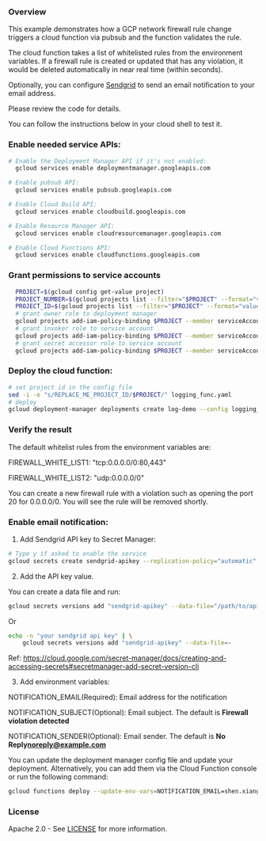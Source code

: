 
### Overview
This example demonstrates how a GCP network firewall rule change triggers a cloud function via pubsub and the function validates the rule.

The cloud function takes a list of whitelisted rules from the environment variables. If a firewall rule is created or updated that has any violation, it would be deleted automatically in near real time (within seconds).


Optionally, you can configure [Sendgrid](https://sendgrid.com/) to send an email notification to your email address.

Please review the code for details.

You can follow the instructions below in your cloud shell to test it.

### Enable needed service APIs:

```bash
# Enable the Deployment Manager API if it's not enabled:
  gcloud services enable deploymentmanager.googleapis.com

# Enable pubsub API:
  gcloud services enable pubsub.googleapis.com

# Enable Cloud Build API:
  gcloud services enable cloudbuild.googleapis.com

# Enable Resource Manager API:
  gcloud services enable cloudresourcemanager.googleapis.com

# Enable Cloud Functions API:
  gcloud services enable cloudfunctions.googleapis.com
```

### Grant permissions to service accounts

```bash
  PROJECT=$(gcloud config get-value project)
  PROJECT_NUMBER=$(gcloud projects list --filter="$PROJECT" --format="value(PROJECT_NUMBER)")
  PROJECT_ID=$(gcloud projects list --filter="$PROJECT" --format="value(PROJECT_ID)")
  # grant owner role to deployment manager
  gcloud projects add-iam-policy-binding $PROJECT --member serviceAccount:${PROJECT_NUMBER}@cloudservices.gserviceaccount.com --role roles/owner
  # grant invoker role to service account
  gcloud projects add-iam-policy-binding $PROJECT --member serviceAccount:${PROJECT_ID}@appspot.gserviceaccount.com --role roles/cloudfunctions.invoker
  # grant secret accessor role to service account
  gcloud projects add-iam-policy-binding $PROJECT --member serviceAccount:${PROJECT_ID}@appspot.gserviceaccount.com --role roles/secretmanager.secretAccessor
```

### Deploy the cloud function:

```bash
# set project id in the config file
sed -i -e "s/REPLACE_ME_PROJECT_ID/$PROJECT/" logging_func.yaml
# deploy
gcloud deployment-manager deployments create log-demo --config logging_func.yaml
```

### Verify the result

The default whitelist rules from the environment variables are:

FIREWALL_WHITE_LIST1: "tcp:0.0.0.0/0:80,443"

FIREWALL_WHITE_LIST2: "udp:0.0.0.0/0"

You can create a new firewall rule with a violation such as opening the port 20 for 0.0.0.0/0. You will see the rule will be removed shortly.

### Enable email notification:

1. Add Sendgrid API key to Secret Manager:

```bash
# Type y if asked to enable the service
gcloud secrets create sendgrid-apikey --replication-policy="automatic"
```

2. Add the API key value. 

You can create a data file and run:
```bash
gcloud secrets versions add "sendgrid-apikey" --data-file="/path/to/apikey_file"
```
Or
```bash
echo -n "your sendgrid api key" | \
    gcloud secrets versions add "sendgrid-apikey" --data-file=-
```
Ref: https://cloud.google.com/secret-manager/docs/creating-and-accessing-secrets#secretmanager-add-secret-version-cli

3. Add environment variables:

NOTIFICATION_EMAIL(Required): Email address for the notification

NOTIFICATION_SUBJECT(Optional): Email subject. The default is __Firewall violation detected__

NOTIFICATION_SENDER(Optional): Email sender. The default is __No Reply<noreply@example.com>__

You can update the deployment manager config file and update your deployment. Alternatively, you can add them via the Cloud Function console or run the following command:

```bash
gcloud functions deploy --update-env-vars=NOTIFICATION_EMAIL=shen.xiang@gmail.com,NOTIFICATION_SUBJECT='Test email',NOTIFICATION_SENDER='Reply<noreply@example.com>' logging-function
```

### License

Apache 2.0 - See [LICENSE](LICENSE) for more information.